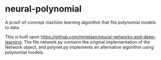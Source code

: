 # neural-polynomial
A proof-of-concept machine learning algorithm that fits polynomial models to data

This is built upon https://github.com/mnielsen/neural-networks-and-deep-learning. The file network.py contains the original implementation of the Network object, and polynet.py implements an alternative algorithm using polynomial models.
